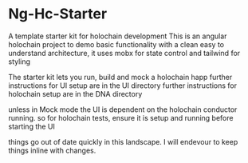 # Ng-Hc-Starter

A template starter kit for holochain development
This is an angular holochain project to demo basic functionality
with a clean easy to understand architecture, it uses mobx for state control and tailwind for styling

The starter kit lets you run, build and mock a holochain happ
further instructions for UI setup are in the UI directory
further instructions for holochain setup are in the DNA directory

unless in Mock mode the UI is dependent on the holochain conductor running.
so for holochain tests, ensure it is setup and running before starting the UI 

things go out of date quickly in this landscape.
I will endevour to keep things inline with changes.